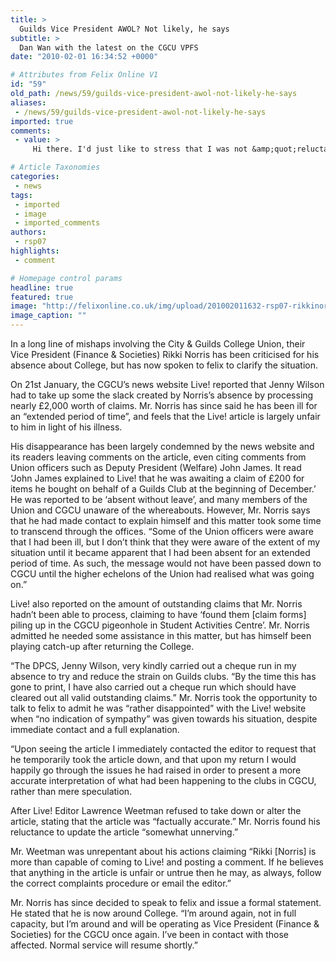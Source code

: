 ```yaml
---
title: >
  Guilds Vice President AWOL? Not likely, he says
subtitle: >
  Dan Wan with the latest on the CGCU VPFS
date: "2010-02-01 16:34:52 +0000"

# Attributes from Felix Online V1
id: "59"
old_path: /news/59/guilds-vice-president-awol-not-likely-he-says
aliases:
 - /news/59/guilds-vice-president-awol-not-likely-he-says
imported: true
comments:
 - value: >
     Hi there. I'd just like to stress that I was not &amp;quot;reluctant to update the article&amp;quot;. I was reluctant to remove the article, which is what Mr Norris requested. Mr Norris made the requests to my personal account and in a personal manner, and requested that I did not disclose the reason of his absence. Following a short email correspondence, the article was updated with corrections provided by Mr Norris within just a few hours of the article being published and no formal complaint to the Live! email account has been received. <br> <br>It is unfortunate that felix made no attempt to contact myself personally or via Live! before publishing this article.

# Article Taxonomies
categories:
 - news
tags:
 - imported
 - image
 - imported_comments
authors:
 - rsp07
highlights:
 - comment

# Homepage control params
headline: true
featured: true
image: "http://felixonline.co.uk/img/upload/201002011632-rsp07-rikkinor.jpg"
image_caption: ""
---
```


In a long line of mishaps involving the City & Guilds College Union, their Vice President (Finance & Societies) Rikki Norris has been criticised for his absence about College, but has now spoken to felix to clarify the situation.

On 21st January, the CGCU’s news website Live! reported that Jenny Wilson had to take up some the slack created by Norris’s absence by processing nearly £2,000 worth of claims. Mr. Norris has since said he has been ill for an “extended period of time”, and feels that the Live! article is largely unfair to him in light of his illness.

His disappearance has been largely condemned by the news website and its readers leaving comments on the article, even citing comments from Union officers such as Deputy President (Welfare) John James. It read ‘John James explained to Live! that he was awaiting a claim of £200 for items he bought on behalf of a Guilds Club at the beginning of December.’
 He was reported to be ‘absent without leave’, and many members of the Union and CGCU unaware of the whereabouts. However, Mr. Norris says that he had made contact to explain himself and this matter took some time to transcend through the offices.
 “Some of the Union officers were aware that I had been ill, but I don’t think that they were aware of the extent of my situation until it became apparent that I had been absent for an extended period of time. As such, the message would not have been passed down to CGCU until the higher echelons of the Union had realised what was going on.”

Live! also reported on the amount of outstanding claims that Mr. Norris hadn’t been able to process, claiming to have ‘found them [claim forms] piling up in the CGCU pigeonhole in Student Activities Centre’. Mr. Norris admitted he needed some assistance in this matter, but has himself been playing catch-up after returning the College.

“The DPCS, Jenny Wilson, very kindly carried out a cheque run in my absence to try and reduce the strain on Guilds clubs.
 “By the time this has gone to print, I have also carried out a cheque run which should have cleared out all valid outstanding claims.”
 Mr. Norris took the opportunity to talk to felix to admit he was “rather disappointed” with the Live! website when “no indication of sympathy” was given towards his situation, despite immediate contact and a full explanation.

“Upon seeing the article I immediately contacted the editor to request that he temporarily took the article down, and that upon my return I would happily go through the issues he had raised in order to present a more accurate interpretation of what had been happening to the clubs in CGCU, rather than mere speculation.

After Live! Editor Lawrence Weetman refused to take down or alter the article, stating that the article was “factually accurate.” Mr. Norris found his reluctance to update the article “somewhat unnerving.”

Mr. Weetman was unrepentant about his actions claiming “Rikki [Norris] is more than capable of coming to Live! and posting a comment. If he believes that anything in the article is unfair or untrue then he may, as always, follow the correct complaints procedure or email the editor.”

Mr. Norris has since decided to speak to felix and issue a formal statement. He stated that he is now around College.
 “I’m around again, not in full capacity, but I’m around and will be operating as Vice President (Finance & Societies) for the CGCU once again. I’ve been in contact with those affected. Normal service will resume shortly.”
